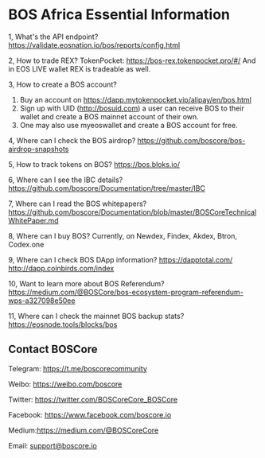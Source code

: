 # BOS Africa Essential Information
1, What's the API endpoint? 
https://validate.eosnation.io/bos/reports/config.html

2, How to trade REX? 
TokenPocket: https://bos-rex.tokenpocket.pro/#/
And in EOS LIVE wallet REX is tradeable as well. 

3, How to create a BOS account? 
1) Buy an account on https://dapp.mytokenpocket.vip/alipay/en/bos.html
2) Sign up with UID (http://bosuid.com) a user can receive BOS to their wallet and create a BOS mainnet account of their own.
3) One may also use myeoswallet and create a BOS account for free.

4, Where can I check the BOS airdrop? 
https://github.com/boscore/bos-airdrop-snapshots

5, How to track tokens on BOS? 
https://bos.bloks.io/

6, Where can I see the IBC details? 
https://github.com/boscore/Documentation/tree/master/IBC

7, Where can I read the BOS whitepapers? 
https://github.com/boscore/Documentation/blob/master/BOSCoreTechnicalWhitePaper.md

8, Where can I buy BOS? 
Currently, on Newdex, Findex, Akdex, Btron, Codex.one

9, Where can I check BOS DApp information? 
https://dapptotal.com/
http://dapp.coinbirds.com/index

10, Want to learn more about BOS Referendum? 
https://medium.com/@BOSCore/bos-ecosystem-program-referendum-wps-a327098e50ee

11, Where can I check the mainnet BOS backup stats? 
https://eosnode.tools/blocks/bos



## Contact BOSCore
Telegram: https://t.me/boscorecommunity

Weibo: https://weibo.com/boscore

Twitter: https://twitter.com/BOSCoreCore_BOSCore

Facebook: https://www.facebook.com/boscore.io

Medium:https://medium.com/@BOSCoreCore

Email: support@boscore.io
